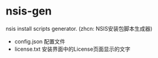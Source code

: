 # nsis-gen
nsis install scripts generator. (zhcn: NSIS安装包脚本生成器)

- config.json 配置文件
- license.txt 安装界面中的License页面显示的文字